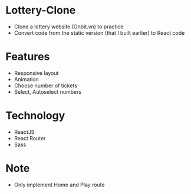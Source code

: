 # Lottery-Clone

- Clone a lottery website (Onbit.vn) to practice
- Convert code from the static version (that I built earlier) to React code

# Features

- Responsive layout
- Animation
- Choose number of tickets
- Select, Autoselect numbers

# Technology

- ReactJS
- React Router
- Sass

# Note

- Only implement Home and Play route
